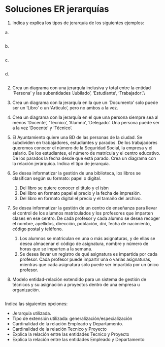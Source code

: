 # Soluciones ER jerarquías

1. Indica y explica los tipos de jerarquía de los siguientes ejemplos:

a.

<figure><img src="https://lh6.googleusercontent.com/fSU2znU4ViIV2XFKZYvxp2aWpGupmJkLVbQHXDECOl7lz0lXBni64yROe4muijZFOSOU3mFqQ6fI4oz1ZUX6N3RhSQjYyLFP7Q1m16ik6BXPo17aZPnco1HtgqaA7fE97XhJDDDWVzKW7uq2pi8oHA" alt=""><figcaption></figcaption></figure>

b.

<figure><img src="https://lh3.googleusercontent.com/qOx-6GSXuSSBZnJlk09_K8ywwqrUwNC6xjgYLOnCyGfpu4tVrSQlVhx18plB49vy-_3Qi1aOUZ9HWWvPOQx5AjQVGrHwdaxJOupawQvIO0NNcKqeFk3zkitwF1goTSl7KwTO14JM1P9c0RilSgVG5w" alt=""><figcaption></figcaption></figure>

c.&#x20;

<figure><img src="https://lh6.googleusercontent.com/lsbsmmK7VHF4gsy7yf8Vq2M4kPQ7_F1WGvPAWN_5cpYwr4krp8XXrxDXqkK49JW7Z7sYXkmpGUgjlOwWUVu_BK_wWB-gnNYjVQ6PoId863MGKc6U04uYbiDQSZim6Cwyz6U5or2EB-LLHFrbltoOMw" alt=""><figcaption></figcaption></figure>

d.&#x20;

<figure><img src="https://lh6.googleusercontent.com/zRxq6Z2j_j4b_caPMVvSWRH2qOXvGO_2hMLmM90NOJEuqj9I-gd3vyM_niQklOazo8nuLaicsMoorDUfy7seuCD_nW64oJJcZygSiNCpHpxKAYgVsyOuv2mUuwkWUyfFQTDn9a08ueFgLIR12XiaxQ" alt=""><figcaption></figcaption></figure>

2. Crea un diagrama con una jerarquía inclusiva y total entre la entidad ‘Persona’ y las subentidades ‘Jubilado’, ‘Estudiante’, ‘Trabajador’.\

3. Crea un diagrama con la jerarquía en la que un ‘Documento’ solo puede ser un ‘Libro’ o un ‘Articulo’, pero no ambos a la vez.
4. Crea un diagrama con la jerarquía en el que una persona siempre sea al menos ‘Docente’, ‘Tecnico’, ‘Alumno’, ‘Delegado’. Una persona puede ser a la vez ‘Docente’ y ‘Técnico’.
5. El Ayuntamiento quiere una BD de las personas de la ciudad. Se subdividen en  trabajadores, estudiantes y parados. De los trabajadores queremos conocer el número de la Seguridad Social, la empresa y el salario. De los estudiantes, el número de matrícula y el centro educativo. De los parados la fecha desde que está parado. Crea un diagrama con la relación jerárquica. Indica el tipo de jerarquía.
6. Se desea informatizar la gestión de una biblioteca, los libros se clasifican según su formato: papel o digital.&#x20;
   1. Del libro se quiere conocer el título y el isbn
   2. Del libro en formato papel el precio y la fecha de impresión.
   3. Del libro en formato digital el precio y el tamaño del archivo.
7. Se desea informatizar la gestión de un centro de enseñanza para llevar el control de los alumnos matriculados y los profesores que imparten clases en ese centro. De cada profesor y cada alumno se desea recoger el nombre, apellidos, dirección, población, dni, fecha de nacimiento, código postal y teléfono.
   1. Los alumnos se matriculan en una o más asignaturas, y de ellas se desea almacenar el código de asignatura, nombre y número de horas que se imparten a la semana.
   2. Se desea llevar un registro de qué asignatura es impartida por cada profesor. Cada profesor puede impartir una o varias asignaturas, mientras que cada asignatura sólo puede ser impartida por un único profesor.
8. Modelo entidad-relación extendido para un sistema de gestión de técnicos y su asignación a proyectos dentro de una empresa u organización.

<figure><img src="https://lh6.googleusercontent.com/8-ENbdBmoALb9jboO1QT9s0CMHBSiuHNPiAMlHCV0zXryccZojyWlSmw6Lg92ZNPECCQnJJNcpYEGCXp2UCRRvqqWituoHdhG3Ep_oWlRvp5lN1w9CVXvGh0OF0OMQIHcAfk3uVQ2xirdYWDMZFc_A" alt=""><figcaption></figcaption></figure>

Indica las siguientes opciones:

* Jerarquía utilizada.
* Tipo de extensión utilizada: generalización/especialización
* Cardinalidad de la relación Empleado y Departamento.
* Cardinalidad de la relación Tecnico y Proyecto
* Explica la relación entre las entidades Tecnico y Proyecto
* Explica la relación entre las entidades Empleado y Departamento
